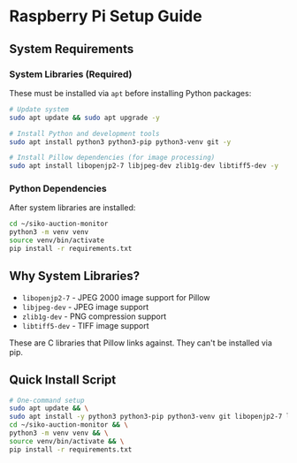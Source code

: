 # Raspberry Pi Setup Guide

## System Requirements

### System Libraries (Required)

These must be installed via `apt` before installing Python packages:

```bash
# Update system
sudo apt update && sudo apt upgrade -y

# Install Python and development tools
sudo apt install python3 python3-pip python3-venv git -y

# Install Pillow dependencies (for image processing)
sudo apt install libopenjp2-7 libjpeg-dev zlib1g-dev libtiff5-dev -y
```

### Python Dependencies

After system libraries are installed:

```bash
cd ~/siko-auction-monitor
python3 -m venv venv
source venv/bin/activate
pip install -r requirements.txt
```

## Why System Libraries?

- `libopenjp2-7` - JPEG 2000 image support for Pillow
- `libjpeg-dev` - JPEG image support
- `zlib1g-dev` - PNG compression support
- `libtiff5-dev` - TIFF image support

These are C libraries that Pillow links against. They can't be installed via pip.

## Quick Install Script

```bash
# One-command setup
sudo apt update && \
sudo apt install -y python3 python3-pip python3-venv git libopenjp2-7 libjpeg-dev zlib1g-dev libtiff5-dev && \
cd ~/siko-auction-monitor && \
python3 -m venv venv && \
source venv/bin/activate && \
pip install -r requirements.txt
```
